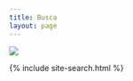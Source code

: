 ```yaml
---
title: Busca
layout: page
---
```

<img src="https://adsonbatista.github.io/images/posts/busca.png"> 

{% include site-search.html %}
